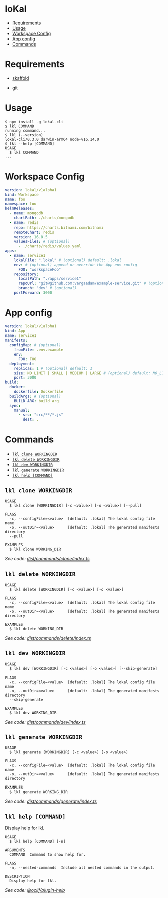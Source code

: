 loKal
=================

<!-- toc -->
* [Requirements](#requirements)
* [Usage](#usage)
* [Workspace Config](#workspace-config)
* [App config](#app-config)
* [Commands](#commands)
<!-- tocstop -->

# Requirements

- [skaffold](https://skaffold.dev/docs/install/#standalone-binary)

- [git](https://git-scm.com/downloads)
# Usage
<!-- usage -->
```sh-session
$ npm install -g lokal-cli
$ lkl COMMAND
running command...
$ lkl (--version)
lokal-cli/0.3.0 darwin-arm64 node-v16.14.0
$ lkl --help [COMMAND]
USAGE
  $ lkl COMMAND
...
```
<!-- usagestop -->

# Workspace Config

```yaml
version: lokal/v1alpha1
kind: Workspace
name: foo 
namespace: foo
helmReleases:
  - name: mongodb
    chartPath: ./charts/mongodb
  - name: redis
    repo: https://charts.bitnami.com/bitnami
    remoteChart: redis
    version: 16.8.5
    valuesFiles: # (optional)
      - ./charts/redis/values.yaml
apps:
  - name: service1
    lokalFile: ".lokal" # (optional) default: .lokal
    env: # (optional) append or override the App env config
      FOO: "workspaceFoo"
    repository:
      localPath: "./apps/service1"
      repoUrl: "git@github.com:vargaadam/example-service.git" # (optional)
      branch: "dev" # (optional)
    portForward: 3000

```

# App config

```yaml
version: lokal/v1alpha1
kind: App
name: service1
manifests:
  configMap: # (optional)
    fromFile: .env.example
    env:
      FOO: FOO
  deployment:
    replicas: 1 # (optional) default: 1
    size: NO_LIMIT | SMALL | MEDIUM | LARGE # (optional) default: NO_LIMIT
    port: 3000
build:
  docker:
    dockerfile: Dockerfile
  buildArgs: # (optional)
    BUILD_ARG: build_arg
  sync:
    manual:
      - src: "src/**/*.js"
        dest: .
```
# Commands
<!-- commands -->
* [`lkl clone WORKINGDIR`](#lkl-clone-workingdir)
* [`lkl delete WORKINGDIR`](#lkl-delete-workingdir)
* [`lkl dev WORKINGDIR`](#lkl-dev-workingdir)
* [`lkl generate WORKINGDIR`](#lkl-generate-workingdir)
* [`lkl help [COMMAND]`](#lkl-help-command)

## `lkl clone WORKINGDIR`

```
USAGE
  $ lkl clone [WORKINGDIR] [-c <value>] [-o <value>] [--pull]

FLAGS
  -c, --configFile=<value>  [default: .lokal] The lokal config file name
  -o, --outDir=<value>      [default: .lokal] The generated manifests directory
  --pull

EXAMPLES
  $ lkl clone WORKING_DIR
```

_See code: [dist/commands/clone/index.ts](https://github.com/vargaadam/lokal-cli/blob/v0.3.0/dist/commands/clone/index.ts)_

## `lkl delete WORKINGDIR`

```
USAGE
  $ lkl delete [WORKINGDIR] [-c <value>] [-o <value>]

FLAGS
  -c, --configFile=<value>  [default: .lokal] The lokal config file name
  -o, --outDir=<value>      [default: .lokal] The generated manifests directory

EXAMPLES
  $ lkl delete WORKING_DIR
```

_See code: [dist/commands/delete/index.ts](https://github.com/vargaadam/lokal-cli/blob/v0.3.0/dist/commands/delete/index.ts)_

## `lkl dev WORKINGDIR`

```
USAGE
  $ lkl dev [WORKINGDIR] [-c <value>] [-o <value>] [--skip-generate]

FLAGS
  -c, --configFile=<value>  [default: .lokal] The lokal config file name
  -o, --outDir=<value>      [default: .lokal] The generated manifests directory
  --skip-generate

EXAMPLES
  $ lkl dev WORKING_DIR
```

_See code: [dist/commands/dev/index.ts](https://github.com/vargaadam/lokal-cli/blob/v0.3.0/dist/commands/dev/index.ts)_

## `lkl generate WORKINGDIR`

```
USAGE
  $ lkl generate [WORKINGDIR] [-c <value>] [-o <value>]

FLAGS
  -c, --configFile=<value>  [default: .lokal] The lokal config file name
  -o, --outDir=<value>      [default: .lokal] The generated manifests directory

EXAMPLES
  $ lkl generate WORKING_DIR
```

_See code: [dist/commands/generate/index.ts](https://github.com/vargaadam/lokal-cli/blob/v0.3.0/dist/commands/generate/index.ts)_

## `lkl help [COMMAND]`

Display help for lkl.

```
USAGE
  $ lkl help [COMMAND] [-n]

ARGUMENTS
  COMMAND  Command to show help for.

FLAGS
  -n, --nested-commands  Include all nested commands in the output.

DESCRIPTION
  Display help for lkl.
```

_See code: [@oclif/plugin-help](https://github.com/oclif/plugin-help/blob/v5.1.12/src/commands/help.ts)_
<!-- commandsstop -->

